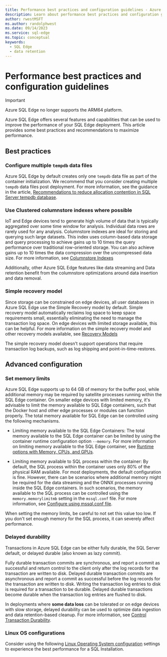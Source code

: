 ```yaml
---
title: Performance best practices and configuration guidelines - Azure SQL Edge
description: Learn about performance best practices and configuration guidelines in Azure SQL Edge
author: rwestMSFT
ms.author: randolphwest
ms.date: 09/14/2023
ms.service: sql-edge
ms.topic: conceptual
keywords:
  - SQL Edge
  - data retention
---
```

# Performance best practices and configuration guidelines

> [!IMPORTANT]  
> Azure SQL Edge no longer supports the ARM64 platform.

Azure SQL Edge offers several features and capabilities that can be used to improve the performance of your SQL Edge deployment. This article provides some best practices and recommendations to maximize performance.

## Best practices

### Configure multiple `tempdb` data files

Azure SQL Edge by default creates only one `tempdb` data file as part of the container initialization. We recommend that you consider creating multiple `tempdb` data files post deployment. For more information, see the guidance in the article, [Recommendations to reduce allocation contention in SQL Server tempdb database](https://support.microsoft.com/help/2154845/recommendations-to-reduce-allocation-contention-in-sql-server-tempdb-d).

### Use Clustered columnstore indexes where possible

IoT and Edge devices tend to generate high volume of data that is typically aggregated over some time window for analysis. Individual data rows are rarely used for any analysis. Columnstore indexes are ideal for storing and querying such large datasets. This index uses column-based data storage and query processing to achieve gains up to 10 times the query performance over traditional row-oriented storage. You can also achieve gains up to 10 times the data compression over the uncompressed data size. For more information, see [Columnstore Indexes](/sql/relational-databases/indexes/columnstore-indexes-overview)

Additionally, other Azure SQL Edge features like data streaming and Data retention benefit from the columnstore optimizations around data insertion and data removal.

### Simple recovery model

Since storage can be constrained on edge devices, all user databases in Azure SQL Edge use the Simple Recovery model by default. Simple recovery model automatically reclaims log space to keep space requirements small, essentially eliminating the need to manage the transaction log space. On edge devices with limited storage available, this can be helpful. For more information on the simple recovery model and other recovery models available, see [Recovery Models](/sql/relational-databases/backup-restore/recovery-models-sql-server)

The simple recovery model doesn't support operations that require transaction log backups, such as log shipping and point-in-time-restores.

## Advanced configuration

### Set memory limits

Azure SQL Edge supports up to 64 GB of memory for the buffer pool, while additional memory may be required by satellite processes running within the SQL Edge container. On smaller edge devices with limited memory, it's advisable to limit the memory available to SQL Edge containers, such that the Docker host and other edge processes or modules can function properly. The total memory available for SQL Edge can be controlled using the following mechanisms.

- Limiting memory available to the SQL Edge Containers: The total memory available to the SQL Edge container can be limited by using the container runtime configuration option `--memory`. For more information on limiting memory available to the SQL Edge container, see [Runtime options with Memory, CPUs, and GPUs](https://docs.docker.com/config/containers/resource_constraints/).

- Limiting memory available to SQL process within the container: By default, the SQL process within the container uses only 80% of the physical RAM available. For most deployments, the default configuration is fine. However, there can be scenarios where additional memory might be required for the data streaming and the ONNX processes running inside the SQL Edge containers. In such scenarios, the memory available to the SQL process can be controlled using the `memory.memorylimitmb` setting in the `mssql.conf` file. For more information, see [Configure using mssql.conf file](configure.md#configure-by-using-an-mssqlconf-file).

When setting the memory limits, be careful to not set this value too low. If you don't set enough memory for the SQL process, it can severely affect performance.

### Delayed durability

Transactions in Azure SQL Edge can be either fully durable, the SQL Server default, or delayed durable (also known as lazy commit).

Fully durable transaction commits are synchronous, and report a commit as successful and return control to the client only after the log records for the transaction are written to disk. Delayed durable transaction commits are asynchronous and report a commit as successful before the log records for the transaction are written to disk. Writing the transaction log entries to disk is required for a transaction to be durable. Delayed durable transactions become durable when the transaction log entries are flushed to disk.

In deployments where **some data loss** can be tolerated or on edge devices with slow storage, delayed durability can be used to optimize data ingestion and data retention-based cleanup. For more information, see [Control Transaction Durability](/sql/relational-databases/logs/control-transaction-durability).

### Linux OS configurations

Consider using the following [Linux Operating System configuration](/sql/linux/sql-server-linux-performance-best-practices#linux-os-configuration) settings to experience the best performance for a SQL Installation.
